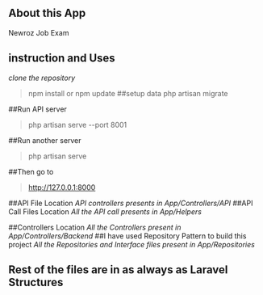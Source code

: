 

## About this App

Newroz Job Exam

## instruction and Uses
*clone the repository*
> npm install or npm update
##setup data
> php artisan migrate

##Run API server
>php artisan serve --port 8001

##Run another server
>php artisan serve

##Then go to
>http://127.0.0.1:8000

##API File Location
*API controllers presents in App/Controllers/API*
##API Call Files Location
*All the API call presents in App/Helpers*

##Controllers Location
*All the Controllers present in App/Controllers/Backend*
##I have used Repository Pattern to build this project
*All the Repositories and Interface files present in App/Repositories*

## Rest of the files are in as always as Laravel Structures
